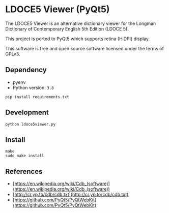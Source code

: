 # LDOCE5 Viewer (PyQt5)

The LDOCE5 Viewer is an alternative dictionary viewer for the Longman Dictionary of Contemporary English 5th 
Edition (LDOCE 5).

This project is ported to PyQt5 which supports retina (HiDPI) display.  

This software is free and open source software licensed under the terms of GPLv3.

## Dependency

- pyenv
- Python version: `3.8`

```shell
pip install requirements.txt
```

## Development

```shell
python ldoce5viewer.py
```

## Install

```shell
make
sudo make install
```

## References

- [https://en.wikipedia.org/wiki/Cdb_(software)](https://en.wikipedia.org/wiki/Cdb_(software))
- [http://cr.yp.to/cdb/cdb.txt](http://cr.yp.to/cdb/cdb.txt)
- [https://github.com/PyQt5/PyQtWebKit](https://github.com/PyQt5/PyQtWebKit)